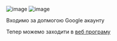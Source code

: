 



![image](https://github.com/robocode-pb/RC2023/assets/172953581/c486d6e4-921e-4dbc-b224-67a164693824)
![image](https://github.com/robocode-pb/RC2023/assets/172953581/09d5a245-e82d-430d-8d52-54ed5cd36cd6)

Входимо за допмогою Google акаунту

Тепер можемо заходити в [веб програму](https://ai2.appinventor.mit.edu/)
